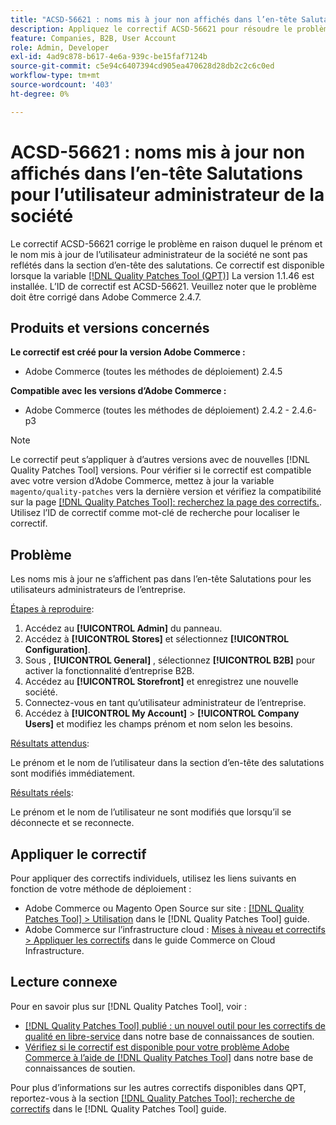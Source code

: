 ```yaml
---
title: "ACSD-56621 : noms mis à jour non affichés dans l’en-tête Salutations pour l’utilisateur administrateur de la société"
description: Appliquez le correctif ACSD-56621 pour résoudre le problème Adobe Commerce en raison duquel le prénom et le nom mis à jour de l’utilisateur administrateur de la société ne sont pas reflétés dans la section d’en-tête des salutations.
feature: Companies, B2B, User Account
role: Admin, Developer
exl-id: 4ad9c878-b617-4e6a-939c-be15faf7124b
source-git-commit: c5e94c6407394cd905ea470628d28db2c2c6c0ed
workflow-type: tm+mt
source-wordcount: '403'
ht-degree: 0%

---
```


# ACSD-56621 : noms mis à jour non affichés dans l’en-tête Salutations pour l’utilisateur administrateur de la société

Le correctif ACSD-56621 corrige le problème en raison duquel le prénom et le nom mis à jour de l’utilisateur administrateur de la société ne sont pas reflétés dans la section d’en-tête des salutations. Ce correctif est disponible lorsque la variable [[!DNL Quality Patches Tool (QPT)]](/help/announcements/adobe-commerce-announcements/magento-quality-patches-released-new-tool-to-self-serve-quality-patches.md) La version 1.1.46 est installée. L’ID de correctif est ACSD-56621. Veuillez noter que le problème doit être corrigé dans Adobe Commerce 2.4.7.

## Produits et versions concernés

**Le correctif est créé pour la version Adobe Commerce :**

* Adobe Commerce (toutes les méthodes de déploiement) 2.4.5

**Compatible avec les versions d’Adobe Commerce :**

* Adobe Commerce (toutes les méthodes de déploiement) 2.4.2 - 2.4.6-p3

>[!NOTE]
>
>Le correctif peut s’appliquer à d’autres versions avec de nouvelles [!DNL Quality Patches Tool] versions. Pour vérifier si le correctif est compatible avec votre version d’Adobe Commerce, mettez à jour la variable `magento/quality-patches` vers la dernière version et vérifiez la compatibilité sur la page [[!DNL Quality Patches Tool]: recherchez la page des correctifs.](https://experienceleague.adobe.com/tools/commerce-quality-patches/index.html). Utilisez l’ID de correctif comme mot-clé de recherche pour localiser le correctif.

## Problème

Les noms mis à jour ne s’affichent pas dans l’en-tête Salutations pour les utilisateurs administrateurs de l’entreprise.

<u>Étapes à reproduire</u>:

1. Accédez au **[!UICONTROL Admin]** du panneau.
1. Accédez à **[!UICONTROL Stores]** et sélectionnez **[!UICONTROL Configuration]**.
1. Sous , **[!UICONTROL General]** , sélectionnez **[!UICONTROL B2B]** pour activer la fonctionnalité d’entreprise B2B.
1. Accédez au **[!UICONTROL Storefront]** et enregistrez une nouvelle société.
1. Connectez-vous en tant qu’utilisateur administrateur de l’entreprise.
1. Accédez à **[!UICONTROL My Account]** > **[!UICONTROL Company Users]** et modifiez les champs prénom et nom selon les besoins.

<u>Résultats attendus</u>:

Le prénom et le nom de l’utilisateur dans la section d’en-tête des salutations sont modifiés immédiatement.

<u>Résultats réels</u>:

Le prénom et le nom de l’utilisateur ne sont modifiés que lorsqu’il se déconnecte et se reconnecte.

## Appliquer le correctif

Pour appliquer des correctifs individuels, utilisez les liens suivants en fonction de votre méthode de déploiement :

* Adobe Commerce ou Magento Open Source sur site : [[!DNL Quality Patches Tool] > Utilisation](https://experienceleague.adobe.com/docs/commerce-operations/tools/quality-patches-tool/usage.html) dans le [!DNL Quality Patches Tool] guide.
* Adobe Commerce sur l’infrastructure cloud : [Mises à niveau et correctifs > Appliquer les correctifs](https://experienceleague.adobe.com/docs/commerce-cloud-service/user-guide/develop/upgrade/apply-patches.html) dans le guide Commerce on Cloud Infrastructure.

## Lecture connexe

Pour en savoir plus sur [!DNL Quality Patches Tool], voir :

* [[!DNL Quality Patches Tool] publié : un nouvel outil pour les correctifs de qualité en libre-service](/help/announcements/adobe-commerce-announcements/magento-quality-patches-released-new-tool-to-self-serve-quality-patches.md) dans notre base de connaissances de soutien.
* [Vérifiez si le correctif est disponible pour votre problème Adobe Commerce à l’aide de [!DNL Quality Patches Tool]](/help/support-tools/patches-available-in-qpt-tool/check-patch-for-magento-issue-with-magento-quality-patches.md) dans notre base de connaissances de soutien.

Pour plus d’informations sur les autres correctifs disponibles dans QPT, reportez-vous à la section [[!DNL Quality Patches Tool]: recherche de correctifs](https://experienceleague.adobe.com/tools/commerce-quality-patches/index.html) dans le [!DNL Quality Patches Tool] guide.
